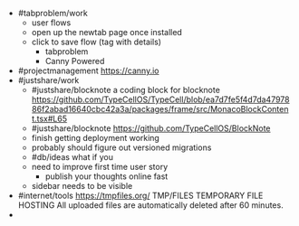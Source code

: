 - #tabproblem/work
	- user flows
	- open up the newtab page once installed
	- click to save flow (tag with details)
		- tabproblem
		- Canny Powered
- #projectmanagement https://canny.io
- #justshare/work
	- #justshare/blocknote a coding block for blocknote https://github.com/TypeCellOS/TypeCell/blob/ea7d7fe5f4d7da4797886f2abad16640cbc42a3a/packages/frame/src/MonacoBlockContent.tsx#L65
	- #justshare/blocknote https://github.com/TypeCellOS/BlockNote
	- finish getting deployment working
	- probably should figure out versioned migrations
	- #db/ideas what if you
	- need to improve first time user story
		- publish your thoughts online fast
	- sidebar needs to be visible
- #internet/tools https://tmpfiles.org/ TMP/FILES TEMPORARY FILE HOSTING All uploaded files are automatically deleted after 60 minutes.
-